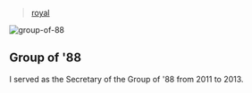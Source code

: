 > [royal](./)

![group-of-88](/profile/education/photos/hilton.png)

## Group of '88

I served as the Secretary of the Group of '88 from 2011 to 2013.

